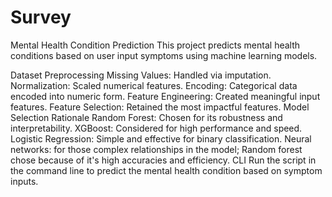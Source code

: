 # Survey
Mental Health Condition Prediction
This project predicts mental health conditions based on user input symptoms using machine learning models.

Dataset Preprocessing
Missing Values: Handled via imputation.
Normalization: Scaled numerical features.
Encoding: Categorical data encoded into numeric form.
Feature Engineering: Created meaningful input features.
Feature Selection: Retained the most impactful features.
Model Selection Rationale
Random Forest: Chosen for its robustness and interpretability.
XGBoost: Considered for high performance and speed.
Logistic Regression: Simple and effective for binary classification.
Neural networks: for those complex relationships in the model; Random forest chose because of it's high accuracies and efficiency.
CLI
Run the script in the command line to predict the mental health condition based on symptom inputs.
